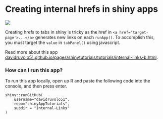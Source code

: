 # Creating internal hrefs in shiny apps

![](internal-links-vis.gif)

Creating hrefs to tabs in shiny is tricky as the href in `<a href='target-page'>...</a>` generates new links on each `runApp()`. To accomplish this, you must target the `value` in `tabPanel()` using javascript. 

Read more about this app [davidruvolo51.github.io/pages/shinytutorials/tutorials/internal-links-b.html](https://davidruvolo51.github.io/pages/shinytutorials/tutorials/internal-links-b.html).

### How can I run this app?

To run this app locally, open up R and paste the following code into the console, and then press enter.

```
shiny::runGitHub(
    username="davidruvolo51",
    repo="shinyAppTutorials", 
    subdir = "Internal-Links"
)
```


